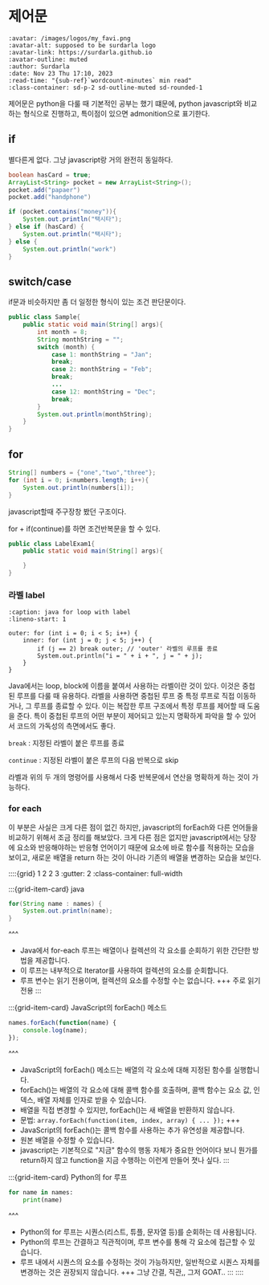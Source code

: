 # 제어문

```{article-info}
:avatar: /images/logos/my_favi.png
:avatar-alt: supposed to be surdarla logo
:avatar-link: https://surdarla.github.io
:avatar-outline: muted
:author: Surdarla
:date: Nov 23 Thu 17:10, 2023
:read-time: "{sub-ref}`wordcount-minutes` min read"
:class-container: sd-p-2 sd-outline-muted sd-rounded-1
```

제어문은 python을 다룰 때 기본적인 공부는 했기 떄문에, python javascript와 비교하는 형식으로 진행하고, 특이점이 있으면 admonition으로 표기한다.

## if

별다른게 없다. 그냥 javascript랑 거의 완전히 동일하다.

```java
boolean hasCard = true;
ArrayList<String> pocket = new ArrayList<String>();
pocket.add("papaer")
pocket.add("handphone")

if (pocket.contains("money")){
    System.out.println("택시타");
} else if (hasCard) {
    System.out.println("택시타");
} else {
    System.out.println("work")
}
```

## switch/case

if문과 비슷하지만 좀 더 일정한 형식이 있는 조건 판단문이다.

```java
public class Sample{
    public static void main(String[] args){
        int month = 8;
        String monthString = "";
        switch (month) {
            case 1: monthString = "Jan";
            break;
            case 2: monthString = "Feb";
            break;
            ...
            case 12: monthString = "Dec";
            break;
        }
        System.out.println(monthString);
    }
}
```

## for

```java
String[] numbers = {"one","two","three"};
for (int i = 0; i<numbers.length; i++){
    System.out.println(numbers[i]);
}
```

javascript할때 주구장창 봤던 구조이다.

for + if(continue)를 하면 조건반복문을 할 수 있다.

```java
public class LabelExam1{
    public static void main(String[] args){

    }
}
```

### 라벨 label

```{code-block} java
:caption: java for loop with label
:lineno-start: 1

outer: for (int i = 0; i < 5; i++) {
    inner: for (int j = 0; j < 5; j++) {
        if (j == 2) break outer; // 'outer' 라벨의 루프를 종료
        System.out.println("i = " + i + ", j = " + j);
    }
}
```

Java에서는 loop, block에 이름을 붙여서 사용하는 라벨이란 것이 있다. 이것은 중첩된 루프를 다룰 때 유용하다. 라벨을 사용하면 중첩된 루프 중 특정 루프로 직접 이동하거나, 그 루프를 종료할 수 있다. 이는 복잡한 루프 구조에서 특정 루프를 제어할 때 도움을 준다. 특이 중첩된 루프의 어떤 부분이 제어되고 있는지 명확하게 파악을 할 수 있어서 코드의 가독성의 측면에서도 좋다.

`break`
: 지정된 라벨이 붙은 루프를 종료

`continue`
: 지정된 라벨이 붙은 루프의 다음 반복으로 skip

라벨과 위의 두 개의 명령어를 사용해서 다중 반복문에서 연산을 명확하게 하는 것이 가능하다.

### for each

이 부분은 사실은 크게 다른 점이 없긴 하지만, javascript의 forEach와 다른 언어들을 비교하기 위해서 조금 정리를 해보았다. 크게 다른 점은 없지만 javascript에서는 당장에 요소와 반응해야하는 반응형 언어이기 때문에 요소에 바로 함수를 적용하는 모습을 보이고, 새로운 배열을 return 하는 것이 아니라 기존의 배열을 변경하는 모습을 보인다.

::::{grid} 1 2 2 3
:gutter: 2
:class-container: full-width

:::{grid-item-card} java

```java
for(String name : names) {
    System.out.println(name);
}
```

^^^

- Java에서 for-each 루프는 배열이나 컬렉션의 각 요소를 순회하기 위한 간단한 방법을 제공합니다.
- 이 루프는 내부적으로 Iterator를 사용하여 컬렉션의 요소를 순회합니다.
- 루프 변수는 읽기 전용이며, 컬렉션의 요소를 수정할 수는 없습니다.
+++
주로 읽기 전용
:::

:::{grid-item-card} JavaScript의 forEach() 메소드

```javascript
names.forEach(function(name) {
    console.log(name);
});
```

^^^

- JavaScript의 forEach() 메소드는 배열의 각 요소에 대해 지정된 함수를 실행합니다.
- forEach()는 배열의 각 요소에 대해 콜백 함수를 호출하며, 콜백 함수는 요소 값, 인덱스, 배열 자체를 인자로 받을 수 있습니다.
- 배열을 직접 변경할 수 있지만, forEach()는 새 배열을 반환하지 않습니다.
- 문법: `array.forEach(function(item, index, array) { ... });`
+++
- JavaScript의 forEach()는 콜백 함수를 사용하는 추가 유연성을 제공합니다.
- 원본 배열을 수정할 수 있습니다.
- javascript는 기본적으로 "지금" 함수의 행동 자체가 중요한 언어이다 보니 뭔가를 return하지 않고 function을 지금 수행하는 이런게 만들어 졋나 싶다.
:::

:::{grid-item-card} Python의 for 루프

```python
for name in names:
    print(name)
```

^^^

- Python의 for 루프는 시퀀스(리스트, 튜플, 문자열 등)를 순회하는 데 사용됩니다.
- Python의 루프는 간결하고 직관적이며, 루프 변수를 통해 각 요소에 접근할 수 있습니다.
- 루프 내에서 시퀀스의 요소를 수정하는 것이 가능하지만, 일반적으로 시퀀스 자체를 변경하는 것은 권장되지 않습니다.
+++
그냥 간결, 직관,, 그저 GOAT..
:::
::::
